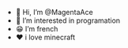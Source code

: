 - 👋 Hi, I’m @MagentaAce
- 👀 I’m interested in programation
- 😁 I’m french
- ❤ i love minecraft
<!---
MagentaAce/MagentaAce is a ✨ special ✨ repository because its `README.md` (this file) appears on your GitHub profile.
You can click the Preview link to take a look at your changes.
--->
